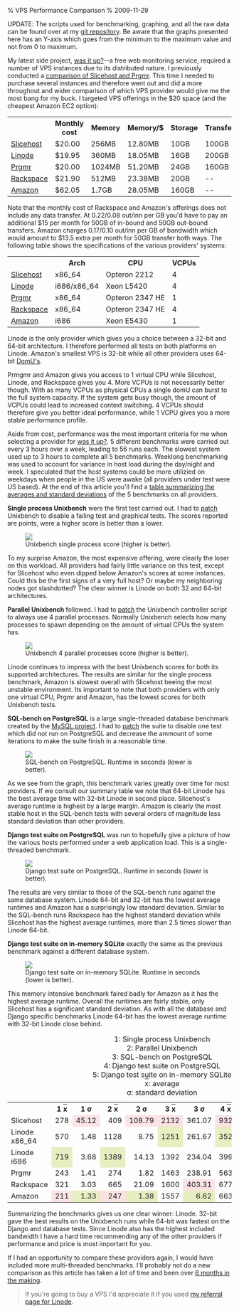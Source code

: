 % VPS Performance Comparison
% 2009-11-29

UPDATE: The scripts used for benchmarking, graphing, and all the raw data
can be found over at my [git repository][gitrepo]. Be aware that the
graphs presented here has an Y-axis which goes from the minimum to the maximum
value and not from 0 to maximum.

My latest side project, [was it up?][]--a free web monitoring service, required a
number of VPS instances due to its distributed nature. I previously conducted
a [comparison of Slicehost and Prgmr][previous]. This time I needed to purchase
several instances and therefore went out and did a more throughout and wider
comparison of which VPS provider would give me the most bang for my buck.
I targeted VPS offerings in the $20 space (and the cheapest Amazon EC2 option):

<table>
  <tr>
    <th>&nbsp;</th>
    <th>Monthly cost</th>
    <th>Memory</th>
    <th>Memory/$</th>
    <th>Storage</th>
    <th>Transfer</th>
  </tr>
  
  <tr>
    <td><a href="http://slicehost.com">Slicehost</a></td>
    <td>$20.00</td>
    <td>256MB</td>
    <td>12.80MB</td>
    <td>10GB</td>
    <td>100GB</td>
  </tr>

  <tr>
    <td><a href="http://linode.com">Linode</a></td>
    <td>$19.95</td>
    <td>360MB</td>
    <td>18.05MB</td>
    <td>16GB</td>
    <td>200GB</td>
  </tr>

  <tr>
    <td><a href="http://prgmr.com">Prgmr</a></td>
    <td>$20.00</td>
    <td>1024MB</td>
    <td>51.20MB</td>
    <td>24GB</td>
    <td>160GB</td>
  </tr>

  <tr>
    <td><a href="http://www.rackspace.com">Rackspace</a></td>
    <td>$21.90</td>
    <td>512MB</td>
    <td>23.38MB</td>
    <td>20GB</td>
    <td>--</td>
  </tr>

  <tr>
    <td><a href="http://aws.amazon.com/ec2/">Amazon</a></td>
    <td>$62.05</td>
    <td>1.7GB</td>
    <td>28.05MB</td>
    <td>160GB</td>
    <td>--</td>
  </tr>

</table>

Note that the monthly cost of Rackspace and Amazon's offerings does not
include any data transfer.
At $0.22/$0.08 out/inn per GB you'd have to pay an additional $15
per month for 50GB of in-bound and 50GB out-bound transfers. Amazon charges
$0.17/$0.10 out/inn per GB of bandwidth which would amount to $13.5 extra
per month for 50GB transfer both ways.
The following table
shows the specifications of the various providers' systems:

<table>
  <tr>
    <th>&nbsp;</th>
    <th>Arch</th>
    <th>CPU</th>
    <th>VCPUs</th>
  </tr>
  
  <tr>
    <td><a href="http://slicehost.com">Slicehost</a></td>
    <td>x86_64</td>
    <td>Opteron 2212</td>
    <td>4</td>
  </tr>

  <tr>
    <td><a href="http://linode.com">Linode</a></td>
    <td>i686/x86_64</td>
    <td>Xeon L5420</td>
    <td>4</td>
  </tr>

  <tr>
    <td><a href="http://prgmr.com">Prgmr</a></td>
    <td>x86_64</td>
    <td>Opteron 2347 HE</td>
    <td>1</td>
  </tr>

  <tr>
    <td><a href="http://www.rackspace.com">Rackspace</a></td>
    <td>x86_64</td>
    <td>Opteron 2347 HE</td>
    <td>4</td>
  </tr>

  <tr>
    <td><a href="http://aws.amazon.com/ec2/">Amazon</a></td>
    <td>i686</td>
    <td>Xeon E5430</td>
    <td>1</td>
  </tr>

</table>

Linode is the only provider which gives you a choice between a
32-bit and 64-bit architecture. I therefore performed all
tests on both platforms on Linode. Amazon's smallest VPS is
32-bit while all other providers uses 64-bit [DomU's][domu].

Prmgmr and Amazon gives you access to 1 virtual CPU while
Slicehost, Linode, and Rackspace gives you 4. More VCPUs is
not necessarily better though. With as many VCPUs as physical
CPUs a single domU can burst to the full system capacity. If
the system gets busy though, the amount of VCPUs could lead
to increased context switching. 4 VCPUs should therefore give
you better ideal performance, while 1 VCPU gives you a more
stable performance profile.

Aside from cost, performance was the most important criteria
for me when selecting a provider for [was it up?][].
5 different benchmarks were carried out every 3 hours over a week, leading
to 56 runs each. The slowest system used up to 3 hours to complete all 5
benchmarks. Weeklong benchmarking was used to account for variance in
host load during the day/night and week. I speculated that the
host systems could be more utilizied on weekdays when people in the US
were awake (all providers under test were US based).
At the end of this article you'll find a [table summarizing the averages
and standard deviations][summarytable] of the 5 benchmarks on all providers.

**Single process Unixbench** were the first test carried out.
I had to [patch][unixbenchpatch] Unixbench to disable a failing
test and graphical tests. The scores
reported are points, were a higher score is better than a lower.

<figure>
  <img src="http://chart.apis.google.com/chart?chxt=x,y&amp;chd=e:MUMMLbLKMPMQMvMWMuMYMIA5BkBHBsBgBUBtBXCAOWOROPNpOFOMOaNUOAN4F3G4GnGeGyE5EIEwAAPaP7PkPhPAPWPsPbPfPUPxPZPDPeQHP4QB,GnGrGEGNGUGxGqGsGmGfGtGwGyGtGuGuGoGtGxGRGhGIGXGdGiGkGnGeGiGkGnGxGpGhGeGkGfGTGkGSGjGiGqGhGRGoGiGiGhGqGkGkGiGaGrGN,tjt8tRtytqt2tstvtmtutvt0tytttwt8tMtytutrtstotktXtrtltetmtdtbtOtStotZtctYtjtftctdtgtethtRtltotltatbtbtltltrtStWtY,.1.t.f.Z.H.H.T.j.0-e.I--.X.j.P.Q.g.d.F-7.g.m.l.h.N.u-z-7.Z.A.e.w.T-w.o.U.3.s.E...F.M.l.W9Z-9.e.k.y-8.O-d-r-7-h.I,C4DFC4C7DLC4CsDCC7CuCzC0CuC4CxCyClCoCxCtCgC7CoCmCgChClCrCzCxC0CrCuC9CyCxCkCpCmCvCoCjCkCxClCWCbCsCoCgCpCsCuCnCyC4,PrPyPyQBPtPrPjPbPyP3PmP7PvPdP0PxPqPqPoPhPlPtP8QbQgQBQbPyPiRNPpQQPvQLP0PqQFPtQDP2QMQGP7P9QBP-P7QIPHPxOwPQPdPgQLP1&amp;chco=edc240,afd8f8,cb4b4b,4da74d,f8afe8,4066ed&amp;chs=500x300&amp;cht=lc&amp;chxl=0:|Fri|Sun|Mon|Wed|Thu|Fri|1:|188|295|402|509|616|723&amp;chls=2.5,1.0,0.0|2.5,1.0,0.0|2.5,1.0,0.0&amp;chdl=Slicehost|Prgmr|Linode+x86_64|Linode+i686|Amazon|Rackspace&amp;chdlp=b">
  <figcaption>Unixbench single process score (higher is better).</figcaption>
</figure>

To my surprise Amazon, the most expensive offering, were clearly the loser
on this workload. All providers had fairly little variance on this test,
except for Slicehost who even dipped below Amazon's scores at some instances.
Could this be the first signs of a very full host? Or maybe my neighboring
nodes got slashdotted? The clear winner is Linode on both 32 and 64-bit
architectures.

**Parallel Unixbench** followed. I had to [patch][unixbenchpatch] the
Unixbench controller script to always use 4 parallel processes. Normally
Unixbench selects how many processes to spawn depending on the amount of
virtual CPUs the system has.

<figure>
  <img src="http://chart.apis.google.com/chart?chxt=x,y&amp;chd=e:InI7ITI3ImJQJCI1JIIxI0A7BeBABvAABbA0BiGNMoMcMhMmMTMUMsMLMLItENEMEADwESD-BLIeMwRBQ1QuQgQUQjRAQpQvQuQmQtQiQ1RmRBRU,DEDFC1DJC.DHDIDDDFC-DJDIDIDIDHDFDDDDDECqDEC7C8C-DBDDDFC.DDDDDEDDDCDEDCDCDDDFDDC-DBDCDGDFC5DGDEDFDJDHDGDEDDDcDFDA,vNvrv-wLwqvavywGwsvWvtvovRvqwzwjvgvqwavpvxv2v7u4vOvdurvivzvpvOvOvTvUvJvVv1v2vYvIvavivMvnu7v3vfv7vswNvkvAvbvvuxvh,-X7m82-g9B898p8-8z9Z8S9-9O7w..-O9o9W9z769I8W9Y9i9H858r9x9g9W9v8s8z969s9z929M9s9U9P9R9F8n-N8m898b9j8a9M8p95878U-A,ByB0BtBuBxBrBvBtBrBsBoBsBsBnBoBrBmBpBnBnBmBlBkBnBfBgBmBdBmBtBnBlBlBqBkBnBmBoBqBmBnBiBoBiBpBiBrBhBiBnBnBmBiBiBmBm,YFYWYYYaYTYRX2X0YSYRYUYSYWX8YLYWYVYTYJYBYSYKXpXmYSYYYSYFXbXaX6XNXOXWXoXXXyXJW8XOXVW9WXWLXYXGXVXKUSURT.UgU6XMXNW9&amp;chco=edc240,afd8f8,cb4b4b,4da74d,f8afe8,4066ed&amp;chs=500x300&amp;cht=lc&amp;chxl=0:|Fri|Sun|Mon|Wed|Thu|Fri|1:|215|460|705|950|1195|1440&amp;chls=2.5,1.0,0.0|2.5,1.0,0.0|2.5,1.0,0.0&amp;chdl=Slicehost|Prgmr|Linode+x86_64|Linode+i686|Amazon|Rackspace&amp;chdlp=b">
  <figcaption>Unixbench 4 parallel processes score (higher is better).</figcaption>
</figure>

Linode continues to impress with the best Unixbench scores for both its
supported architectures. The results are similar for the single process
benchmark, Amazon is slowest overall with Slicehost beeing the most
unstable environment. Its important to note that both providers with
only one virtual CPU, Prgmr and Amazon, has the lowest scores for both
Unixbench tests.

**SQL-bench on PostgreSQL** is a large single-threaded database benchmark
created by the [MySQL project][mysqlbench]. I had to [patch][mysqlpatch] the
suite to disable one test which did not run on PostgreSQL and decrease the
ammount of some iterations to make the suite finish in a reasonable time.

<figure>
  <img src="http://chart.apis.google.com/chart?chxt=x,y&amp;chd=e:XwbUZeZ7bUxBZiZYWFYUbkl5vc1MqYqBrSpxqquOpxaDYsW.YHZmZFaFXWXsjzfxe3hegUkipo...1T7ZmYRV5dJVoUVVBXDWNUoU.ZcS0P3VcVN,JcHZe5HgIFF8E6FNJRIsFRFDEXFoGLFPGiHPIgRNHPuaJ.KcIZFmIDJHFbF0FiivHqHXHwH4HDKRK4QHLeHVKoJiQBKeITNeNPKXHDI6IBMeLiNg,A8BPANATA0ALB4BsCPAuAPBuARAAAVAgDPAdBFAyAsA0A8FiCRGPK0G0EZCB7EEHCuBqEdBuB2BuCFCRBuD2DiEFMcBoCJDJCiHBFPB.BbGmKiEN,EiHwF8HVHHFJEXERE.IeFdQaFkF4EuEdGeE4LROLE0FuFPKTE0FiGPFyFbIBFsFkG6FqGLHRF6IgFqFRgPF6Toj7lvFPFgE6FZFPE2FqD6FPGmEi,NTM2NBMuNFNHNZNgM.NaNJM.NHNJNZNLM9NPM9NHNZM9NJNXNVNTNTM.NPNJM9MmNTM.NBMuM9NBNBNXNFMyM.M7M9NDM5M7NLM5M7NDMkM.NNNH,GiJHI7HNGmJoG4JTJyG9HyGwJeIJJXHDHRINJFKJJJG82a67v9J4ILJmJiK2J7SuunH.NVJwMFT5IbKPJVJTLVfiMaK9L9LoLqM.OcRBbuO5rDJN&amp;chco=edc240,afd8f8,cb4b4b,4da74d,f8afe8,4066ed&amp;chs=500x300&amp;cht=lc&amp;chxl=0:|Fri|Sun|Mon|Tue|Thu|Fri|1:|1125|1547|1969|2391|2813|3235&amp;chls=2.5,1.0,0.0|2.5,1.0,0.0|2.5,1.0,0.0&amp;chdl=Slicehost|Prgmr|Linode+x86_64|Linode+i686|Amazon|Rackspace&amp;chdlp=b">
  <figcaption>SQL-bench on PostgreSQL. Runtime in seconds (lower is better).</caption>
</figure>

As we see from the graph, this benchmark varies greatly over time for most
providers. If we consult our summary table we note that 64-bit Linode
has the best average time with 32-bit Linode in second place. Slicehost's
average runtime is highest by a large margin. Amazon is clearly the most
stable host in the SQL-bench tests with several orders of magnitude less
standard deviation than other providers.

**Django test suite on PostgreSQL** was run to hopefully give a picture of
how the various hosts performed under a web application load. This is a
single-threaded benchmark.

<figure>
  <img src="http://chart.apis.google.com/chart?chxt=x,y&amp;chd=e:YXcuXJWxgAXaXmYFXWXdXEZNe9j3c0eTdFgKeWgAn2XfWRbjXuXVZPYMZvZMbFe3cNfLb-jKhNiD..U4UQVuWCVhdeTuUUWFVWWBZ5eMbP6ITVU2,LVKcMGNxJiJLJOJkNHKYKsJZJaL9LYJ8JgJVJVMtNEY0NoMWLpMQJiKNJsJjJhKBJ8J9JzJfKCJyQKPIMCKHJzJ-LkKkJcKdJ.MPJoKGJUJ6JmOi,AeQSAHAXAaAXATAtAMBPAWAcAGAOAOAVFGAAAoAdASAnASBNBKBqIGEDELAPC0C1AgChFICLCWAwAoBDA9A3ClCDAkAhA2AjArB7BxAfA5BPCZBg,DFDRDwDpDgC5DnDjDLDODaGCDRDQDnDJCyEIGpEADSDSC3DAC-DlD2ECD0EEDBDXEADXD8DFDnEEDUDhDhEpEWDdLZDBDLDPC-DPDLDoDsDoE6Dd,PBPFPTO6PFPPPPO.PUPePLPQPJPbPaPbPqPiPhPbP3PiP8PwP0P1PqPzPdPXPfPrPiPhPePcPWPrPnPhPfPdPyPWPoPzPuPqPcPoQLPwPhPvPzPX,K.LRLRLGLDLNLJLULKLILHLCLFLKLqLGK9LALQLPLELN.Y9rrZLALFL6LPLlLYMXx.LaNBLhMDLaLiOCMCM3MfMgenM3McMiM3QeR1RoZsP1l3Mi&amp;chco=edc240,afd8f8,cb4b4b,4da74d,f8afe8,4066ed&amp;chs=500x300&amp;cht=lc&amp;chxl=0:|Fri|Sun|Mon|Tue|Thu|Fri|1:|315|601|887|1173|1459|1745&amp;chls=2.5,1.0,0.0|2.5,1.0,0.0|2.5,1.0,0.0&amp;chdl=Slicehost|Prgmr|Linode+x86_64|Linode+i686|Amazon|Rackspace&amp;chdlp=b"> <figcaption>Django test suite on PostgreSQL. Runtime in seconds (lower is better).</figcaption>
</figure>

The results are very similar to those of the SQL-bench runs against the same
database system. Linode 64-bit and 32-bit has the lowest average runtimes
and Amazon has a surprisingly low standard deviation. Similar to the SQL-bench
runs Rackspace has the highest standard deviation while Slicehost has the
highest average runtimes, more than 2.5 times slower than Linode 64-bit.

**Django test suite on in-memory SQLite** exactly the same as the previous
benchmark against a different database system.

<figure>
  <img src="http://chart.apis.google.com/chart?chxt=x,y&amp;chd=e:sArKrUuCp.rMo-pLoqogo6564r6P4..75X4l52..5an0pWpqoPoqoVrIphqLu6sqtguisotVsu6.u2lcmUoJnbqHmQnImpn9mdmfm9m8manOl9nN,S6TmULTGTNToTOTBToStToS0THTIS3TqS8S6ToTWT4UMTnTtTdTsUYUqTpS.SoTUTBTXTdTZT4TOS.UYTgTYTLTlTtUjTgTdTXTxTOS2S1S6TETE,AXFyAMAWAUAXAlAIAjAJAJASAAAOAIAlBVAXANAjA2AhANBNBbBFBIA9BZAXHiA2AvAzBSEBAlAhAxBDAkAvAvAeA3AdAUAhAjA6AnAjAuAvAjA4,FOFcFTFeFZFJFFFOFVFcFaGFFJFjFdFgFYFSMALjFtFgFPF4FVFXFVFuFqFaGRFcFgFoFjFcFSFqFGFgFtFTFrFhJEFQFaFLFTFbFcFbFqFSFXFZ,4d4B4h4y4k4v45475A5a5r5U5v6N6I5x6g6a6j6l7r636w7u7L7h7j6k6m6Y6d606m7B7H6m7r647M676o7B696y7D7D6569687M7s7n7T7x7z7P,ZBZpZaZnZyZ-ZyZqacaqZBZmZ7ZWZIZ3Z1ZjZ3ZnaQZ2aLanajacZrWDZkajbPapaqaNaBZlaIbIZ0apZXavZlYVa0ZDZmZWZRZEZOYtYHWVapZJ&amp;chco=edc240,afd8f8,cb4b4b,4da74d,f8afe8,4066ed&amp;chs=500x300&amp;cht=lc&amp;chxl=0:|Fri|Sun|Mon|Tue|Thu|Fri|1:|185|253|321|389|457&amp;chls=2.5,1.0,0.0|2.5,1.0,0.0|2.5,1.0,0.0&amp;chdl=Slicehost|Prgmr|Linode+x86_64|Linode+i686|Amazon|Rackspace&amp;chdlp=b">
  <figcaption>Django test suite on in-memory SQLite. Runtime in seconds (lower is better).</figcaption>
</figure>

This memory intensive benchmark
faired badly for Amazon as it has the highest average runtime. Overall the runtimes
are fairly stable, only Slicehost has a significant standard deviation.
As with all the database and Django specific benchmarks Linode 64-bit has the lowest
average runtime with 32-bit Linode close behind.

<table class="wide">
  <caption>
    1: Single process Unixbench
    <br>
    2: Parallel Unixbench
    <br>
    3: SQL-bench on PostgreSQL
    <br>
    4: Django test suite on PostgreSQL
    <br>
    5: Django test suite on in-memory SQLite
    <br>
    <span style="text-decoration:overline;">x</span>: average
    <br>
    &sigma;: standard deviation
    <br>
  </caption>
  <tr>
    <th>&nbsp;</th>
    <th title="unix_benchmark_single">1 <span style="text-decoration:overline;">x</span></th>
    <th title="unix_benchmark_single">1 &sigma;</th>
    <th title="unix_benchmark_multiple">2 <span style="text-decoration:overline;">x</span></th>
    <th title="unix_benchmark_multiple">2 &sigma;</th>
    <th title="pgsql_mysql_benchmark">3 <span style="text-decoration:overline;">x</span></th>
    <th title="pgsql_mysql_benchmark">3 &sigma;</th>
    <th title="django_pgsql_test">4 <span style="text-decoration:overline;">x</span></th>
    <th title="django_pgsql_test">4 &sigma;</th>
    <th title="django_sqlite3_test">5 <span style="text-decoration:overline;">x</span></th>
    <th title="django_sqlite3_test">5 &sigma;</th>
  </tr>
  <tr>
    <td>Slicehost</td>
    <td style="text-align: right; ">278</td>
    <td style="text-align: right; background: #fbe3e4;">45.12</td>
    <td style="text-align: right; ">409</td>
    <td style="text-align: right; background: #fbe3e4;">108.79</td>
    <td style="text-align: right; background: #fbe3e4;">2132</td>
    <td style="text-align: right; ">361.07</td>
    <td style="text-align: right; background: #fbe3e4;">932</td>
    <td style="text-align: right; ">177.8</td>
    <td style="text-align: right; ">424</td>
    <td style="text-align: right; background: #fbe3e4;">39.08</td>
  </tr>
  <tr>
    <td>Linode x86_64</td>
    <td style="text-align: right; ">570</td>
    <td style="text-align: right; ">1.48</td>
    <td style="text-align: right; ">1128</td>
    <td style="text-align: right; ">8.75</td>
    <td style="text-align: right; background: #e6efc2;">1251</td>
    <td style="text-align: right; ">261.67</td>
    <td style="text-align: right; background: #e6efc2;">352</td>
    <td style="text-align: right; ">55.79</td>
    <td style="text-align: right; background: #e6efc2;">190</td>
    <td style="text-align: right; ">6.67</td>
  </tr>
  <tr>
    <td>Linode i686</td>
    <td style="text-align: right; background: #e6efc2;">719</td>
    <td style="text-align: right; ">3.68</td>
    <td style="text-align: right; background: #e6efc2;">1389</td>
    <td style="text-align: right; ">14.13</td>
    <td style="text-align: right; ">1392</td>
    <td style="text-align: right; ">234.04</td>
    <td style="text-align: right; ">399</td>
    <td style="text-align: right; ">27.71</td>
    <td style="text-align: right; ">216</td>
    <td style="text-align: right; ">6.79</td>
  </tr>
  <tr>
    <td>Prgmr</td>
    <td style="text-align: right; ">243</td>
    <td style="text-align: right; ">1.41</td>
    <td style="text-align: right; ">274</td>
    <td style="text-align: right; ">1.82</td>
    <td style="text-align: right; ">1463</td>
    <td style="text-align: right; ">238.91</td>
    <td style="text-align: right; ">563</td>
    <td style="text-align: right; ">55.33</td>
    <td style="text-align: right; ">289</td>
    <td style="text-align: right; background: #e6efc2;">2.46</td>
  </tr>
  <tr>
    <td>Rackspace</td>
    <td style="text-align: right; ">321</td>
    <td style="text-align: right; ">3.03</td>
    <td style="text-align: right; ">665</td>
    <td style="text-align: right; ">21.09</td>
    <td style="text-align: right; ">1600</td>
    <td style="text-align: right; background: #fbe3e4;">403.31</td>
    <td style="text-align: right; ">677</td>
    <td style="text-align: right; background: #fbe3e4;">266.02</td>
    <td style="text-align: right; ">322</td>
    <td style="text-align: right; ">4.98</td>
  </tr>
  <tr>
    <td>Amazon</td>
    <td style="text-align: right; background: #fbe3e4;">211</td>
    <td style="text-align: right; background: #e6efc2;">1.33</td>
    <td style="text-align: right; background: #fbe3e4;">247</td>
    <td style="text-align: right; background: #e6efc2;">1.38</td>
    <td style="text-align: right; ">1557</td>
    <td style="text-align: right; background: #e6efc2;">6.62</td>
    <td style="text-align: right; ">663</td>
    <td style="text-align: right; background: #e6efc2;">5.67</td>
    <td style="text-align: right; background: #fbe3e4;">496</td>
    <td style="text-align: right; ">5.22</td>
  </tr>
</table>

Summarizing the benchmarks gives us one clear winner: Linode. 32-bit
gave the best results on the Unixbench runs while 64-bit was fastest
on the Django and database tests. Since Linode also has the highest
included bandwidth I have a hard time recommending any of the other
providers if performance and price is most important for you.

If I had an opportunity to compare these providers again, I would have
included more multi-threaded benchmarks. I'll probably not do a new
comparison as this article has taken a lot of time and been over
[6 months in the making][initialcommit].

> If you're going to buy a VPS I'd appreciate it if you used
> [my referral page for Linode][linoderef].

[gitrepo]: http://git.uggedal.com/historic/vpsbench
[was it up?]: http://wasitup.com
[previous]: /vps-comparison-between-slicehost-and-prgmr
[domu]: http://wiki.xensource.com/xenwiki/DomU
[summarytable]: #summary
[unixbenchpatch]: http://git.uggedal.com/vpsbench/blob/master/unixbench-5.1.2.patch
[mysqlbench]: http://dev.mysql.com/doc/refman/5.0/en/mysql-benchmarks.html
[mysqlpatch]: http://git.uggedal.com/vpsbench/blob/master/mysql-5.1.34.patch
[linoderef]: http://www.linode.com/?r=e1dc01d2b95e720dee6d810afe51104c0a4f76ac
[initialcommit]: http://git.uggedal.com/vpsbench/commit/4488990a100ba16dc6da6966b53ddb8a5b98ab9c
